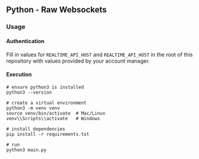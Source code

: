 ## Python - Raw Websockets

### Usage

#### Authentication

Fill in values for `REALTIME_API_HOST` and `REALTIME_API_HOST` in the root of this repository with values provided by your account manager.

#### Execution

```
# ensure python3 is installed
python3 --version

# create a virtual environment
python3 -m venv venv
source venv/bin/activate  # Mac/Linux
venv\\Scripts\\activate   # Windows

# install dependencies
pip install -r requirements.txt

# run
python3 main.py
```